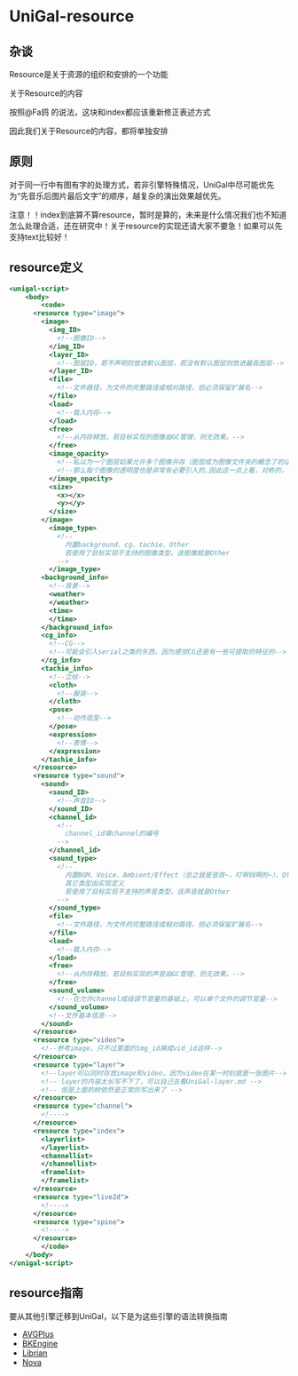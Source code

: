 # UniGal-resource

## 杂谈

Resource是关于资源的组织和安排的一个功能

关于Resource的内容

按照@Fa鸽 的说法，这块和index都应该重新修正表述方式

因此我们关于Resource的内容，都将单独安排

## 原则

对于同一行中有图有字的处理方式，若非引擎特殊情况，UniGal中尽可能优先为“先音乐后图片最后文字”的顺序，越复杂的演出效果越优先。

注意！！index到底算不算resource，暂时是算的，未来是什么情况我们也不知道怎么处理合适，还在研究中！关于resource的实现还请大家不要急！如果可以先支持text比较好！

## resource定义

```xml
<unigal-script>
    <body>
        <code>
      <resource type="image">
        <image>
          <img_ID>
            <!--图像ID-->
          </img_ID>
          <layer_ID>
            <!--图层ID，若不声明则放进默认图层，若没有默认图层则放进最高图层-->
          </layer_ID>
          <file>
            <!--文件路径，为文件的完整路径或相对路径，但必须保留扩展名-->
          </file>
          <load>
            <!--载入内存-->
          </load>
          <free>
            <!--从内存释放。若目标实现的图像由GC管理，则无效果。-->
          </free>
          <image_opacity>
            <!--私以为一个图层如果允许多个图像并存（图层成为图像文件夹的概念了的话）-->
            <!--那么每个图像的透明度也是非常有必要引入的,因此这一点上看，对称的，单个音频也应该可以单独调节音量-->
          </image_opacity>
          <size>
            <x></x>
            <y></y>
          </size>
        </image>
          <image_type>
            <!--
              内置background、cg、tachie、Other
              若使用了目标实现不支持的图像类型，该图像就是Other
            -->
          </image_type>
        <background_info>
          <!--背景-->
          <weather>
          </weather>
          <time>
          </time>
        </background_info>
        <cg_info>
          <!--CG-->
          <!--可能会引入serial之类的东西，因为感觉CG还是有一些可提取的特征的-->
        </cg_info>
        <tachie_info>
          <!--立绘-->
          <cloth>
            <!--服装-->
          </cloth>
          <pose>
            <!--动作造型-->
          </pose>
          <expression>
            <!--表情-->
          </expression>
        </tachie_info>
      </resource>
      <resource type="sound">
        <sound>
          <sound_ID>
            <!--声音ID-->
          </sound_ID>
          <channel_id>
            <!--
              channel_id填channel的编号
            -->
          </channel_id>
          <sound_type>
            <!--
              内置BGM、Voice、Ambient/Effect（总之就是音效~，叮啊铛啊的~）、Other
              其它类型由实现定义
              若使用了目标实现不支持的声音类型，该声音就是Other
            -->
          </sound_type>
          <file>
            <!--文件路径，为文件的完整路径或相对路径，但必须保留扩展名-->
          </file>
          <load>
            <!--载入内存-->
          </load>
          <free>
            <!--从内存释放。若目标实现的声音由GC管理，则无效果。-->
          </free>
          <sound_volume>
            <!--在允许channel成组调节音量的基础上，可以单个文件的调节音量-->
          </sound_volume>
          <!--文件基本信息-->
        </sound>
      </resource>
      <resource type="video">
        <!--参考image，只不过里面的img_id换成vid_id这样-->
      </resource>
      <resource type="layer">
        <!--layer可以同时存放image和video，因为video在某一时刻就是一张图片-->
        <!-- layer的内容太长写不下了，可以自己去看UniGal-layer.md -->
        <!-- 但是上面的树依然是正常的写出来了 -->
      </resource>
      <resource type="channel">
        <!---->
      </resource>
      <resource type="index">
        <layerlist>
        </layerlist>
        <channellist>
        </channellist>
        <framelist>
        </framelist>
      </resource>
      <resource type="live2d">
        <!---->
      </resource>
      <resource type="spine">
        <!---->
      </resource>
        </code>
    </body>
</unigal-script>
```

## resource指南

要从其他引擎迁移到UniGal，以下是为这些引擎的语法转换指南

+ [AVGPlus](../../Manual/zh_CN/UniGal-resource-AVGPlus.md)
+ [BKEngine](../../Manual/zh_CN/UniGal-resource-BKEngine.md)
+ [Librian](../../Manual/zh_CN/UniGal-resource-Librian.md)
+ [Nova](../../Manual/zh_CN/UniGal-resource-Nova.md)